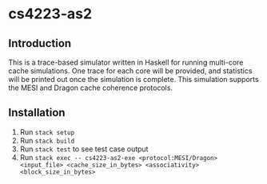 # cs4223-as2

## Introduction
This is a trace-based simulator written in Haskell for running multi-core cache simulations. One trace for each core will be provided, and statistics will be printed out once the simulation is complete. This simulation supports the MESI and Dragon cache coherence protocols. 

## Installation
1. Run `stack setup`
2. Run `stack build`
3. Run `stack test` to see test case output
4. Run `stack exec -- cs4223-as2-exe <protocol:MESI/Dragon> <input_file> <cache_size_in_bytes> <associativity> <block_size_in_bytes>`


